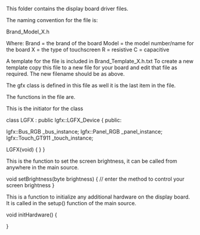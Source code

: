 This folder contains the display board driver files.

The naming convention for the file is:

Brand_Model_X.h

Where:
Brand = the brand of the board
Model = the model number/name for the board
X = the type of touchscreen R = resistive C = capacitive


A template for the file is included in Brand_Template_X.h.txt
To create a new template copy this file to a new file for your board and edit that file as required. The new filename should be as above.

The gfx class is defined in this file as well it is the last item in the file.


The functions in the file are.

This is the initiator for the class

class LGFX : public lgfx::LGFX_Device {
public:

  lgfx::Bus_RGB _bus_instance;
  lgfx::Panel_RGB _panel_instance;
  lgfx::Touch_GT911 _touch_instance;

  LGFX(void) {
  }
}

This is the function to set the screen brightness, it can be called from anywhere in the main source.

void setBrightness(byte brightness)
 {
    // enter the method to control your screen brightness
 }

This is a function to initialize any additional hardware on the display board.  It is called in the setup() function of the main source.

void initHardware()
 {

 }

